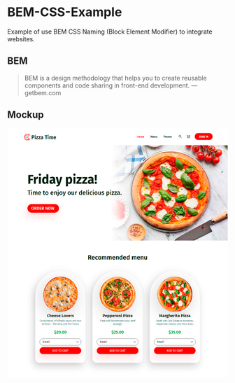 # BEM-CSS-Example
Example of use BEM CSS Naming (Block Element Modifier) to integrate websites.
## BEM
>BEM is a design methodology that helps you to create reusable components and code sharing in front-end development. — getbem.com
## Mockup
![mockup](media/mockup.png)
